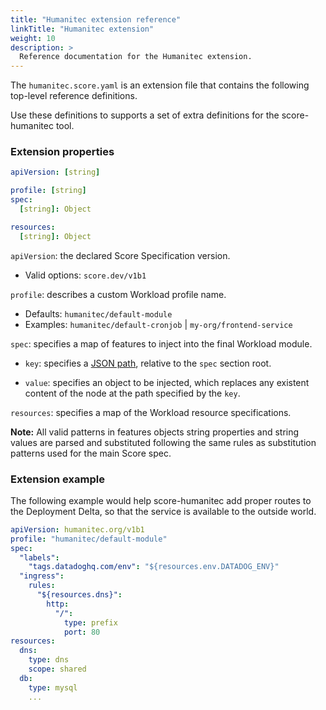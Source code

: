 ```yaml
---
title: "Humanitec extension reference"
linkTitle: "Humanitec extension"
weight: 10
description: >
  Reference documentation for the Humanitec extension.
---
```


The `humanitec.score.yaml` is an extension file that contains the following top-level reference definitions.

Use these definitions to supports a set of extra definitions for the score-humanitec tool.

### Extension properties

```yaml
apiVersion: [string]

profile: [string]
spec:
  [string]: Object

resources:
  [string]: Object
```

`apiVersion`: the declared Score Specification version.

- Valid options: `score.dev/v1b1`

`profile`: describes a custom Workload profile name.

- Defaults: `humanitec/default-module`
- Examples: `humanitec/default-cronjob` | `my-org/frontend-service`

`spec`: specifies a map of features to inject into the final Workload module.

- `key`: specifies a [JSON path](https://jsonpath.com/), relative to the `spec` section root.

- `value`: specifies an object to be injected, which replaces any existent content of the node at the path specified by the `key`.

`resources`: specifies a map of the Workload resource specifications.

**Note:** All valid patterns in features objects string properties and string values are parsed and substituted following the same rules as substitution patterns used for the main Score spec.

### Extension example

The following example would help score-humanitec add proper routes to the Deployment Delta, so that the service is available to the outside world.

```yaml
apiVersion: humanitec.org/v1b1
profile: "humanitec/default-module"
spec:
  "labels":
    "tags.datadoghq.com/env": "${resources.env.DATADOG_ENV}"
  "ingress":
    rules:
      "${resources.dns}":
        http:
          "/":
            type: prefix
            port: 80
resources:
  dns:
    type: dns
    scope: shared
  db:
    type: mysql
    ...
```
